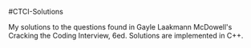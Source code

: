 #CTCI-Solutions

My solutions to the questions found in Gayle Laakmann McDowell's Cracking the Coding Interview, 6ed.  Solutions are implemented in C++.

